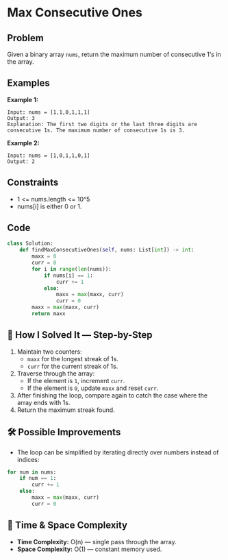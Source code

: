 # Max Consecutive Ones

## Problem
Given a binary array `nums`, return the maximum number of consecutive 1's in the array.

## Examples
**Example 1:**
```
Input: nums = [1,1,0,1,1,1]
Output: 3
Explanation: The first two digits or the last three digits are consecutive 1s. The maximum number of consecutive 1s is 3.
```

**Example 2:**
```
Input: nums = [1,0,1,1,0,1]
Output: 2
```

## Constraints
- 1 <= nums.length <= 10^5  
- nums[i] is either 0 or 1.

## Code
```python
class Solution:
    def findMaxConsecutiveOnes(self, nums: List[int]) -> int:
        maxx = 0
        curr = 0
        for i in range(len(nums)):
            if nums[i] == 1:
                curr += 1
            else:
                maxx = max(maxx, curr)
                curr = 0
        maxx = max(maxx, curr)
        return maxx
```

## 🧩 How I Solved It — Step-by-Step
1. Maintain two counters:  
   - `maxx` for the longest streak of 1s.  
   - `curr` for the current streak of 1s.  
2. Traverse through the array:  
   - If the element is `1`, increment `curr`.  
   - If the element is `0`, update `maxx` and reset `curr`.  
3. After finishing the loop, compare again to catch the case where the array ends with 1s.  
4. Return the maximum streak found.

## 🛠️ Possible Improvements
- The loop can be simplified by iterating directly over numbers instead of indices:
```python
for num in nums:
    if num == 1:
        curr += 1
    else:
        maxx = max(maxx, curr)
        curr = 0
```

## 🧠 Time & Space Complexity
- **Time Complexity:** O(n) — single pass through the array.  
- **Space Complexity:** O(1) — constant memory used.
